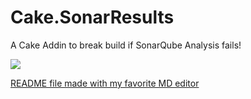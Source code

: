 # Cake.SonarResults
A Cake Addin to break build if SonarQube Analysis fails!

![](https://github.com/rhtnr/hello-world/Cake.SonarResults/.github/workflows/main.yml/badge.svg)

[README file made with my favorite MD editor](https://dillinger.io/)
